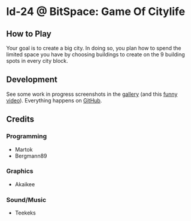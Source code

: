 ld-24 @ BitSpace: Game Of Citylife
==================================

How to Play
-----------
Your goal is to create a big city. In doing so, you plan how to spend the limited space you have by choosing buildings to create on the 9 building spots in every city block.


Development
-----------
See some work in progress screenshots in the [gallery](http://imgur.com/a/L0eOM) (and this [funny video](http://www.youtube.com/watch?v=TQ3_-yF14mw)).
Everything happens on [GitHub](https://github.com/martok/ld-24).


Credits
-------

### Programming
* Martok
* Bergmann89

### Graphics
* Akaikee

### Sound/Music
* Teekeks
